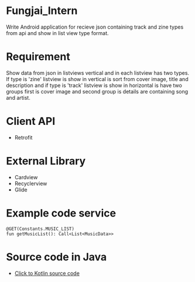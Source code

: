 # Fungjai_Intern
Write Android application for recieve json containing track and zine types from api and show in list view type format.

# Requirement
Show data from json in listviews vertical and in each listview has two types. If type is 'zine' listview is show in vertical is sort from cover image, title and description and if type is 'track' listview is show in horizontal is have two groups first is cover image and second group is details are containing song and artist.

# Client API
- Retrofit

# External Library
- Cardview
- Recyclerview
- Glide

# Example code service
```
@GET(Constants.MUSIC_LIST)
fun getMusicList(): Call<List<MusicData>>
```

# Source code in Java
* [Click to Kotlin source code](https://github.com/intersignature/Fungjai_Intern)

